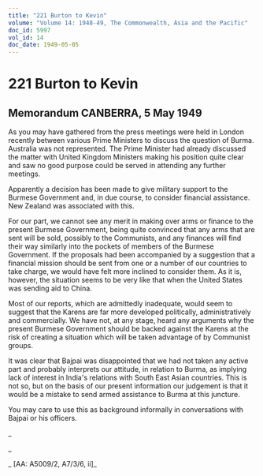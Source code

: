 ```yaml
---
title: "221 Burton to Kevin"
volume: "Volume 14: 1948-49, The Commonwealth, Asia and the Pacific"
doc_id: 5997
vol_id: 14
doc_date: 1949-05-05
---
```


# 221 Burton to Kevin

## Memorandum CANBERRA, 5 May 1949

As you may have gathered from the press meetings were held in London recently between various Prime Ministers to discuss the question of Burma. Australia was not represented. The Prime Minister had already discussed the matter with United Kingdom Ministers making his position quite clear and saw no good purpose could be served in attending any further meetings.

Apparently a decision has been made to give military support to the Burmese Government and, in due course, to consider financial assistance. New Zealand was associated with this.

For our part, we cannot see any merit in making over arms or finance to the present Burmese Government, being quite convinced that any arms that are sent will be sold, possibly to the Communists, and any finances will find their way similarly into the pockets of members of the Burmese Government. If the proposals had been accompanied by a suggestion that a financial mission should be sent from one or a number of our countries to take charge, we would have felt more inclined to consider them. As it is, however, the situation seems to be very like that when the United States was sending aid to China.

Most of our reports, which are admittedly inadequate, would seem to suggest that the Karens are far more developed politically, administratively and commercially. We have not, at any stage, heard any arguments why the present Burmese Government should be backed against the Karens at the risk of creating a situation which will be taken advantage of by Communist groups.

It was clear that Bajpai was disappointed that we had not taken any active part and probably interprets our attitude, in relation to Burma, as implying lack of interest in India's relations with South East Asian countries. This is not so, but on the basis of our present information our judgement is that it would be a mistake to send armed assistance to Burma at this juncture.

You may care to use this as background informally in conversations with Bajpai or his officers.

_

_

_ [AA: A5009/2, A7/3/6, ii]_
